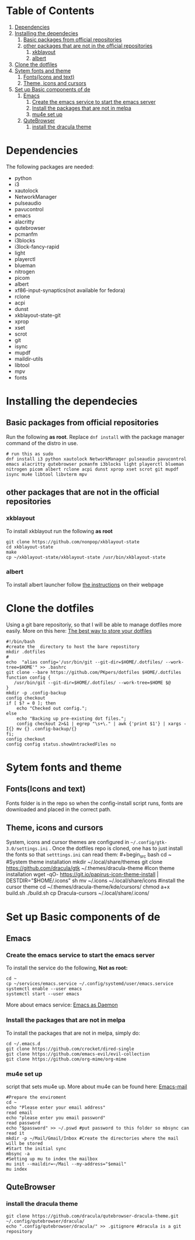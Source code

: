 
# Table of Contents

1.  [Dependencies](#org36a57ba)
2.  [Installing the dependecies](#org4652aae)
    1.  [Basic packages from official repositories](#org99ae6bc)
    2.  [other packages that are not in the official repositories](#org3791f19)
        1.  [xkblayout](#org4549555)
        2.  [albert](#org4ef241a)
3.  [Clone the dotfiles](#org40202f6)
4.  [Sytem fonts and theme](#org2420355)
    1.  [Fonts(Icons and text)](#org5fcab3e)
    2.  [Theme, icons and cursors](#org9f9efad)
5.  [Set up Basic components of de](#orgc7d722e)
    1.  [Emacs](#org69b1522)
        1.  [Create the emacs service to start the emacs server](#org2ab0a2e)
        2.  [Install the packages that are not in melpa](#orgdf45f5b)
        3.  [mu4e set up](#org2df69cc)
    2.  [QuteBrowser](#orgf82e913)
        1.  [install the dracula theme](#org0ce0a9b)


<a id="org36a57ba"></a>

# Dependencies

The following packages are needed: 

-   python
-   i3
-   xautolock
-   NetworkManager
-   pulseaudio
-   pavucontrol
-   emacs
-   alacritty
-   qutebrowser
-   pcmanfm
-   i3blocks
-   i3lock-fancy-rapid
-   light
-   playerctl
-   blueman
-   nitrogen
-   picom
-   albert
-   xf86-input-synaptics(not available for fedora)
-   rclone
-   acpi
-   dunst
-   xkblayout-state-git
-   xprop
-   xset
-   scrot
-   git
-   isync
-   mupdf
-   maildir-utils
-   libtool
-   mpv
-   fonts


<a id="org4652aae"></a>

# Installing the dependecies


<a id="org99ae6bc"></a>

## Basic packages from official repositories

Run the following **as root**. Replace `dnf install` with the package manager command of the distro in use.

    # run this as sudo
    dnf install i3 python xautolock NetworkManager pulseaudio pavucontrol emacs alacritty qutebrowser pcmanfm i3blocks light playerctl blueman nitrogen picom albert rclone acpi dunst xprop xset scrot git mupdf isync mu4e libtool libvterm mpv


<a id="org3791f19"></a>

## other packages that are not in the official repositories


<a id="org4549555"></a>

### xkblayout

To install xkblayout run the following **as root**

    git clone https://github.com/nonpop/xkblayout-state
    cd xkblayout-state
    make
    cp ~/xkblayout-state/xkblayout-state /usr/bin/xkblayout-state


<a id="org4ef241a"></a>

### albert

To install albert launcher follow  [the instructions](https://albertlauncher.github.io/installing/) on their webpage


<a id="org40202f6"></a>

# Clone the dotfiles

Using a git bare repositoriy, so that I will be able to manage dotfiles more easily.
More on this here: [The best way to store your dotfiles](https://www.atlassian.com/git/tutorials/dotfiles)

    #!/bin/bash
    #create the  directory to host the bare repostitory
    mkdir .dotfiles
    #
    echo  "alias config='/usr/bin/git --git-dir=$HOME/.dotfiles/ --work-tree=$HOME'" >> .bashrc
    git clone --bare https://github.com/PKpers/dotfiles $HOME/.dotfiles
    function config {
       /usr/bin/git --git-dir=$HOME/.dotfiles/ --work-tree=$HOME $@
    }
    mkdir -p .config-backup
    config checkout
    if [ $? = 0 ]; then
        echo "Checked out config.";
    else
        echo "Backing up pre-existing dot files.";
        config checkout 2>&1 | egrep "\s+\." | awk {'print $1'} | xargs -I{} mv {} .config-backup/{}
    fi;
    config checkout
    config config status.showUntrackedFiles no


<a id="org2420355"></a>

# Sytem fonts and theme


<a id="org5fcab3e"></a>

## Fonts(Icons and text)

Fonts folder is in the repo so when the config-install script runs, fonts are downloaded and placed in the correct path.


<a id="org9f9efad"></a>

## Theme, icons and cursors

System, icons and cursor themes are configured in `~/.config/gtk-3.0/settings.ini` . Once the dotfiles repo is cloned, one has to just install the fonts so that `setttings.ini` can read them:
\#+begin<sub>src</sub> bash
cd ~
\#System theme installation
mkdir ~/.local/share/themes
git clone <https://github.com/dracula/gtk> ~/.themes/dracula-theme 
\#Icon theme installation
wget -qO- <https://git.io/papirus-icon-theme-install> | DESTDIR="$HOME/.icons" sh
mv ~/.icons ~/.local/share/icons
\#install the cursor theme
cd ~/.themes/dracula-theme/kde/cursors/
chmod a+x build.sh
./build.sh
cp Dracula-cursors ~/.local/share/.icons/


<a id="orgc7d722e"></a>

# Set up Basic components of de


<a id="org69b1522"></a>

## Emacs


<a id="org2ab0a2e"></a>

### Create the emacs service to start the emacs server

To install the service do the following, **Not as root:**

    cd ~
    cp ~/services/emacs.service ~/.config/systemd/user/emacs.service
    systemctl enable --user emacs
    systemctl start --user emacs

More about emacs service: [Emacs as Daemon](https://www.emacswiki.org/emacs/EmacsAsDaemon)


<a id="orgdf45f5b"></a>

### Install the packages that are not in melpa

To install the packages that are not in melpa, simply do:

    cd ~/.emacs.d
    git clone https://github.com/crocket/dired-single
    git clone https://github.com/emacs-evil/evil-collection
    git clone https://github.com/org-mime/org-mime


<a id="org2df69cc"></a>

### mu4e set up

script that sets mu4e up. More about mu4e can be found here: [Emacs-mail](https://github.com/daviwil/emacs-from-scratch/blob/629aec3dbdffe99e2c361ffd10bd6727555a3bd3/show-notes/Emacs-Mail-01.org)

    #Prepare the enviroment
    cd ~
    echo "Please enter your email address"
    read email
    echo "please enter you email password"
    read password
    echo "$password" >> ~/.pswd #put password to this folder so mbsync can read it 
    mkdir -p ~/Mail/Gmail/Inbox #Create the directories where the mail will be stored 
    #Start the initial sync
    mbsync -a
    #Setting up mu to index the mailbox
    mu init --maildir=~/Mail --my-address="$email"
    mu index


<a id="orgf82e913"></a>

## QuteBrowser


<a id="org0ce0a9b"></a>

### install the dracula theme

    git clone https://github.com/dracula/qutebrowser-dracula-theme.git ~/.config/qutebrowser/dracula/
    echo ".config/qutebrowser/dracula/" >> .gitignore #dracula is a git repository

